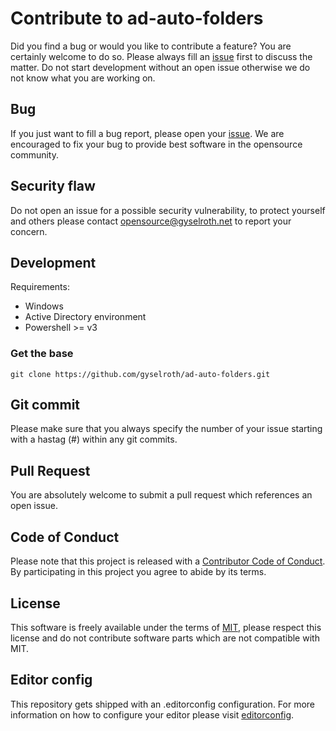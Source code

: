 # Contribute to ad-auto-folders
Did you find a bug or would you like to contribute a feature? You are certainly welcome to do so.
Please always fill an [issue](https://github.com/gyselroth/ad-auto-folders/issues/new) first to discuss the matter.
Do not start development without an open issue otherwise we do not know what you are working on. 

## Bug
If you just want to fill a bug report, please open your [issue](https://github.com/gyselroth/ad-auto-folders/issues/new).
We are encouraged to fix your bug to provide best software in the opensource community.

## Security flaw
Do not open an issue for a possible security vulnerability, to protect yourself and others please contact <opensource@gyselroth.net>
to report your concern.

## Development

Requirements:
* Windows
* Active Directory environment
* Powershell >= v3

### Get the base
```
git clone https://github.com/gyselroth/ad-auto-folders.git
```
## Git commit 
Please make sure that you always specify the number of your issue starting with a hastag (#) within any git commits.

## Pull Request
You are absolutely welcome to submit a pull request which references an open issue. 

## Code of Conduct
Please note that this project is released with a [Contributor Code of Conduct](https://github.com/gyselroth/ad-auto-folders/blob/master/CODE_OF_CONDUCT.md). By participating in this project you agree to abide by its terms.

## License
This software is freely available under the terms of [MIT](https://github.com/gyselroth/ad-auto-folders/blob/master/LICENSE), please respect this license
and do not contribute software parts which are not compatible with MIT.

## Editor config
This repository gets shipped with an .editorconfig configuration. For more information on how to configure your editor please visit [editorconfig](https://github.com/editorconfig).

